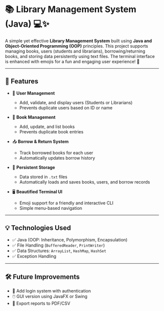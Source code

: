 # 📚 Library Management System (Java) 💻✨

A simple yet effective **Library Management System** built using **Java and Object-Oriented Programming (OOP)** principles. This project supports managing books, users (students and librarians), borrowing/returning books, and storing data persistently using text files. The terminal interface is enhanced with emojis for a fun and engaging user experience! 🎉

---

## 🔧 Features

- 👤 **User Management**
  - Add, validate, and display users (Students or Librarians)
  - Prevents duplicate users based on ID or name

- 📖 **Book Management**
  - Add, update, and list books
  - Prevents duplicate book entries

- 📤 **Borrow & Return System**
  - Track borrowed books for each user
  - Automatically updates borrow history

- 💾 **Persistent Storage**
  - Data stored in `.txt` files
  - Automatically loads and saves books, users, and borrow records

- 🖥️ **Beautified Terminal UI**
  - Emoji support for a friendly and interactive CLI
  - Simple menu-based navigation

---

## 💡 Technologies Used

- ✅ Java (OOP: Inheritance, Polymorphism, Encapsulation)
- ✅ File Handling (`BufferedReader`, `PrintWriter`)
- ✅ Data Structures: `ArrayList`, `HashMap`, `HashSet`
- ✅ Exception Handling

---

## 🛠 Future Improvements

- 🔐 Add login system with authentication  
- 🖱️ GUI version using JavaFX or Swing  
- 📄 Export reports to PDF/CSV  


